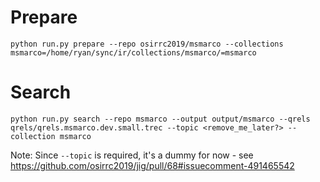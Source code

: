 # Prepare

```
python run.py prepare --repo osirrc2019/msmarco --collections msmarco=/home/ryan/sync/ir/collections/msmarco/=msmarco
```

# Search

```
python run.py search --repo msmarco --output output/msmarco --qrels qrels/qrels.msmarco.dev.small.trec --topic <remove_me_later?> --collection msmarco
```

Note: Since `--topic` is required, it's a dummy for now - see https://github.com/osirrc2019/jig/pull/68#issuecomment-491465542
